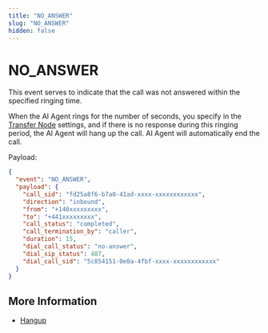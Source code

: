 ```yaml
---
title: "NO_ANSWER"
slug: "NO_ANSWER"
hidden: false
---
```


# NO_ANSWER

This event serves to indicate that the call was not answered within the specified ringing time.

When the AI Agent rings for the number of seconds, you specify in the [Transfer Node](../../../ai/build/node-reference/voice/voice-gateway/transfer.md) settings, and if there is no response during this ringing period, the AI Agent will hang up the call. AI Agent will automatically end the call.

Payload:

```json
{
  "event": "NO_ANSWER",
  "payload": {
    "call_sid": "fd25a8f6-b7a0-41ad-xxxx-xxxxxxxxxxxx",
    "direction": "inbound",
    "from": "+140xxxxxxxxx",
    "to": "+441xxxxxxxxx",
    "call_status": "completed",
    "call_termination_by": "caller",
    "duration": 15,
    "dial_call_status": "no-answer",
    "dial_sip_status": 487,
    "dial_call_sid": "5c854151-0e0a-4fbf-xxxx-xxxxxxxxxxxx"
  }
}
```

## More Information

- [Hangup](../verbs/hangup.md)